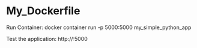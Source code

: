 # My_Dockerfile

Run Container: 
docker container run -p 5000:5000 my_simple_python_app


Test the application:
http://<VM IP>:5000
